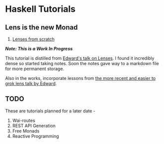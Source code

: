 # Haskell Tutorials

## Lens is the new Monad

1. [Lenses from scratch](lenses-from-scratch.md)

  ***Note: This is a Work In Progress***

  This tutorial is distilled from [Edward's talk on Lenses](http://www.youtube.com/watch?v=cefnmjtAolY). I found it incredibly dense so started taking notes. Soon the notes gave way to a markdown file for more permanent storage.

Also in the works, incorporate lessons from [the more recent and easier to grok lens talk by Edward](https://www.youtube.com/watch?v=T88TDS7L5DY).

## TODO

These are tutorials planned for a later date -

1. Wai-routes
2. REST API Generation
3. Free Monads
4. Reactive Programming
